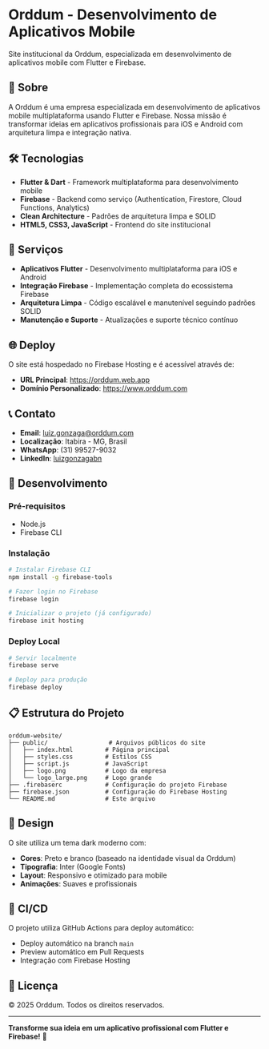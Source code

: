# Orddum - Desenvolvimento de Aplicativos Mobile

Site institucional da Orddum, especializada em desenvolvimento de aplicativos mobile com Flutter e Firebase.

## 🚀 Sobre

A Orddum é uma empresa especializada em desenvolvimento de aplicativos mobile multiplataforma usando Flutter e Firebase. Nossa missão é transformar ideias em aplicativos profissionais para iOS e Android com arquitetura limpa e integração nativa.

## 🛠️ Tecnologias

- **Flutter & Dart** - Framework multiplataforma para desenvolvimento mobile
- **Firebase** - Backend como serviço (Authentication, Firestore, Cloud Functions, Analytics)
- **Clean Architecture** - Padrões de arquitetura limpa e SOLID
- **HTML5, CSS3, JavaScript** - Frontend do site institucional

## 📱 Serviços

- **Aplicativos Flutter** - Desenvolvimento multiplataforma para iOS e Android
- **Integração Firebase** - Implementação completa do ecossistema Firebase
- **Arquitetura Limpa** - Código escalável e manutenível seguindo padrões SOLID
- **Manutenção e Suporte** - Atualizações e suporte técnico contínuo

## 🌐 Deploy

O site está hospedado no Firebase Hosting e é acessível através de:
- **URL Principal**: https://orddum.web.app
- **Domínio Personalizado**: https://www.orddum.com

## 📞 Contato

- **Email**: luiz.gonzaga@orddum.com
- **Localização**: Itabira - MG, Brasil
- **WhatsApp**: (31) 99527-9032
- **LinkedIn**: [luizgonzagabn](https://www.linkedin.com/in/luizgonzagabn/)

## 🔧 Desenvolvimento

### Pré-requisitos
- Node.js
- Firebase CLI

### Instalação
```bash
# Instalar Firebase CLI
npm install -g firebase-tools

# Fazer login no Firebase
firebase login

# Inicializar o projeto (já configurado)
firebase init hosting
```

### Deploy Local
```bash
# Servir localmente
firebase serve

# Deploy para produção
firebase deploy
```

## 📋 Estrutura do Projeto

```
orddum-website/
├── public/                 # Arquivos públicos do site
│   ├── index.html         # Página principal
│   ├── styles.css         # Estilos CSS
│   ├── script.js          # JavaScript
│   ├── logo.png           # Logo da empresa
│   └── logo_large.png     # Logo grande
├── .firebaserc            # Configuração do projeto Firebase
├── firebase.json          # Configuração do Firebase Hosting
└── README.md              # Este arquivo
```

## 🎨 Design

O site utiliza um tema dark moderno com:
- **Cores**: Preto e branco (baseado na identidade visual da Orddum)
- **Tipografia**: Inter (Google Fonts)
- **Layout**: Responsivo e otimizado para mobile
- **Animações**: Suaves e profissionais

## 🔄 CI/CD

O projeto utiliza GitHub Actions para deploy automático:
- Deploy automático na branch `main`
- Preview automático em Pull Requests
- Integração com Firebase Hosting

## 📄 Licença

© 2025 Orddum. Todos os direitos reservados.

---

**Transforme sua ideia em um aplicativo profissional com Flutter e Firebase!** 🚀

